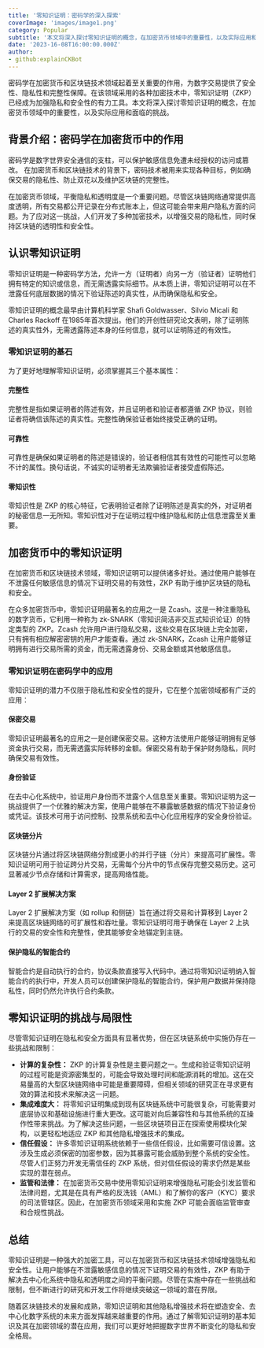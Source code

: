 ```yaml
---
title: '零知识证明：密码学的深入探索'
coverImage: 'images/image1.png'
category: Popular
subtitle: '本文将深入探讨零知识证明的概念，在加密货币领域中的重要性，以及实际应用和面临的挑战。'
date: '2023-16-08T16:00:00.000Z'
author: 
- github:explainCKBot
---
```


密码学在加密货币和区块链技术领域起着至关重要的作用，为数字交易提供了安全性、隐私性和完整性保障。在该领域采用的各种加密技术中，零知识证明（ZKP）已经成为加强隐私和安全性的有力工具。本文将深入探讨零知识证明的概念，在加密货币领域中的重要性，以及实际应用和面临的挑战。




## 背景介绍：密码学在加密货币中的作用

密码学是数字世界安全通信的支柱，可以保护敏感信息免遭未经授权的访问或篡改。 在加密货币和区块链技术的背景下，密码技术被用来实现各种目标，例如确保交易的隐私性、防止双花以及维护区块链的完整性。

在加密货币领域，平衡隐私和透明度是一个重要问题。尽管区块链网络通常提供高度透明，所有交易都公开记录在分布式账本上，但这可能会带来用户隐私方面的问题。为了应对这一挑战，人们开发了多种加密技术，以增强交易的隐私性，同时保持区块链的透明性和安全性。




## 认识零知识证明

零知识证明是一种密码学方法，允许一方（证明者）向另一方（验证者）证明他们拥有特定的知识或信息，而无需透露实际细节。从本质上讲，零知识证明可以在不泄露任何底层数据的情况下验证陈述的真实性，从而确保隐私和安全。

零知识证明的概念最早由计算机科学家 Shafi Goldwasser、Silvio Micali 和 Charles Rackoff 在1985年首次提出。他们的开创性研究论文表明，除了证明陈述的真实性外，无需透露陈述本身的任何信息，就可以证明陈述的有效性。


### 零知识证明的基石

为了更好地理解零知识证明，必须掌握其三个基本属性：

#### 完整性

完整性是指如果证明者的陈述有效，并且证明者和验证者都遵循 ZKP 协议，则验证者将确信该陈述的真实性。完整性确保验证者始终接受正确的证明。


#### 可靠性

可靠性是确保如果证明者的陈述是错误的，验证者相信其有效性的可能性可以忽略不计的属性。换句话说，不诚实的证明者无法欺骗验证者接受虚假陈述。


#### 零知识性

零知识性是 ZKP 的核心特征，它表明验证者除了证明陈述是真实的外，对证明者的秘密信息一无所知。零知识性对于在证明过程中维护隐私和防止信息泄露至关重要。




## 加密货币中的零知识证明

在加密货币和区块链技术领域，零知识证明可以提供诸多好处。通过使用户能够在不泄露任何敏感信息的情况下证明交易的有效性，ZKP 有助于维护区块链的隐私和安全。

在众多加密货币中，零知识证明最著名的应用之一是 Zcash。这是一种注重隐私的数字货币，它利用一种称为 zk-SNARK（零知识简洁非交互式知识论证）的特定类型的 ZKP。Zcash 允许用户进行隐私交易，这些交易在区块链上完全加密，只有拥有相应解密密钥的用户才能查看。通过 zk-SNARK，Zcash 让用户能够证明拥有进行交易所需的资金，而无需透露身份、交易金额或其他敏感信息。


### 零知识证明在密码学中的应用

零知识证明的潜力不仅限于隐私性和安全性的提升，它在整个加密领域都有广泛的应用：


#### 保密交易

零知识证明最著名的应用之一是创建保密交易。这种方法使用户能够证明拥有足够资金执行交易，而无需透露实际转移的金额。保密交易有助于保护财务隐私，同时确保交易有效性。


#### 身份验证

在去中心化系统中，验证用户身份而不泄露个人信息至关重要。零知识证明为这一挑战提供了一个优雅的解决方案，使用户能够在不暴露敏感数据的情况下验证身份或凭证。该技术可用于访问控制、投票系统和去中心化应用程序的安全身份验证。


#### 区块链分片

区块链分片通过将区块链网络分割成更小的并行子链（分片）来提高可扩展性。零知识证明可用于验证跨分片交易，无需每个分片中的节点保存完整交易历史。这可显著减少节点存储和计算需求，提高网络性能。


#### Layer 2 扩展解决方案

Layer 2 扩展解决方案（如 rollup 和侧链）旨在通过将交易和计算移到 Layer 2 来提高区块链网络的可扩展性和吞吐量。零知识证明可用于确保在 Layer 2 上执行的交易的安全性和完整性，使其能够安全地锚定到主链。


#### 保护隐私的智能合约

智能合约是自动执行的合约，协议条款直接写入代码中。通过将零知识证明纳入智能合约的执行中，开发人员可以创建保护隐私的智能合约，保护用户数据并保持隐私性，同时仍然允许执行合约条款。




## 零知识证明的挑战与局限性

尽管零知识证明在隐私和安全方面具有显著优势，但在区块链系统中实施仍存在一些挑战和限制：

* **计算的复杂性：** ZKP 的计算复杂性是主要问题之一。生成和验证零知识证明的过程可能是资源密集型的，可能会导致处理时间和能源消耗的增加。这在交易量高的大型区块链网络中可能是重要障碍，但相关领域的研究正在寻求更有效的算法和技术来解决这一问题。
* **集成难度大：** 将零知识证明集成到现有区块链系统中可能很复杂，可能需要对底层协议和基础设施进行重大更改。这可能对向后兼容性和与其他系统的互操作性带来挑战。为了解决这些问题，一些区块链项目正在探索使用模块化架构，以更轻松地适应 ZKP 和其他隐私增强技术的集成。
* **信任假设：** 许多零知识证明系统依赖于一些信任假设，比如需要可信设置。这涉及生成必须保密的加密参数，因为其暴露可能会威胁到整个系统的安全性。尽管人们正努力开发无需信任的 ZKP 系统，但对信任假设的需求仍然是某些实现的潜在弱点。
* **监管和法律：** 在加密货币交易中使用零知识证明来增强隐私可能会引发监管和法律问题，尤其是在具有严格的反洗钱（AML）和了解你的客户（KYC）要求的司法管辖区。因此，在加密货币领域采用和实施 ZKP 可能会面临监管审查和合规性挑战。



## 总结

零知识证明是一种强大的加密工具，可以在加密货币和区块链技术领域增强隐私和安全性。让用户能够在不泄露敏感信息的情况下证明交易的有效性，ZKP 有助于解决去中心化系统中隐私和透明度之间的平衡问题。尽管在实施中存在一些挑战和限制，但不断进行的研究和开发工作将继续突破这一领域的潜在界限。

随着区块链技术的发展和成熟，零知识证明和其他隐私增强技术将在塑造安全、去中心化数字系统的未来方面发挥越来越重要的作用。通过了解零知识证明的基本知识及其在加密领域的潜在应用，我们可以更好地把握数字世界不断变化的隐私和安全格局。

